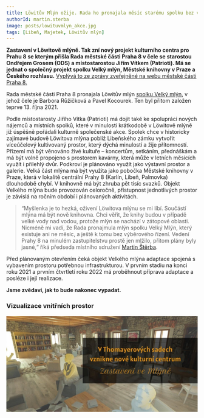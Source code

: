 ```yaml
---
title: Löwitův Mlýn ožije. Rada ho pronajala měsíc starému spolku bez výběrového řízení
authorId: martin.sterba
image: posts/lowituvmlyn_akce.jpg
tags: [Libeň, Majetek, Löwitův mlýn]
---
```


**Zastavení v Löwitově mlýně. Tak zní nový projekt kulturního centra pro Prahu 8 se kterým přišla Rada městské části Praha 8 v čele se starostou Ondřejem Grosem (ODS) a místostarostou Jiřím Vítkem (Patrioti). Má se jednat o společný projekt spolku Velký mlýn, Městské knihovny v Praze a Českého rozhlasu.** [Vyplývá to ze zprávy zveřejněné na webu městské části Praha 8.](https://www.praha8.cz/Zastaveni-v-Lowitove-mlyne-s-Mestskou-knihovnou-v-Praze-a-Ceskym-rozhlasem-novy-projekt-kulturniho-centra-pro-Prahu-8.html)

Rada městské části Praha 8 pronajala Löwitův mlýn [spolku Velký mlýn](https://or.justice.cz/ias/ui/rejstrik-firma.vysledky?subjektId=1137028&typ=UPLNY&fbclid=IwAR1naFQayP26Up4s-txqbOwKcbTCj3-XL5Eb9XEoBq_M_slnGovrN1eQnRg), v jehož čele je Barbora Růžičková a Pavel Kocourek. Ten byl přitom založen teprve 13. října 2021. 

Podle místostarosty Jiřího Vítka (Patrioti) má dojít také ke spolupráci nových nájemců a místních spolků, které v minulosti krátkodobě v Löwitově mlýně již úspěšně pořádali kulturně společenské akce. Spolek chce v historicky zajímavé budově Löwitova mlýna poblíž Libeňského zámku vytvořit víceúčelový kultivovaný prostor, který dýchá minulostí a žije přítomností. Přízemí má být věnováno živé kultuře – koncertům, setkáním, přednáškám a má být volně propojeno s prostorem kavárny, která může v letních měsících využít i přilehlý dvůr. Podkroví je plánováno využít jako výstavní prostor a galerie. Velká část mlýna má být využita jako pobočka Městské knihovny v Praze, která v lokalitě centrální Prahy 8 (Karlín, Libeň, Palmovka) dlouhodobě chybí. V knihovně má být zhruba pět tisíc svazků. Objekt Velkého mlýna bude provozován celoročně, přístupnost jednotlivých prostor je závislá na ročním období i plánovaných aktivitách.

>“Myšlenka je to hezká, oživení Löwitova mlýnu se mi líbí. Součástí mlýna má být nově knihovna. Chci věřit, že knihy budou v případě velké vody nad vodou, protože mlýn se nachází v zátopové oblasti. Nicméně mi vadí, že Rada pronajmula mlýn spolku Velký Mlýn, který existuje ani ne měsíc, a ještě k tomu bez výběrového řízení. Vedení Prahy 8 na minulém zastupitelstvu prostě jen mlžilo, přitom plány byly jasné,“ říká předseda místního sdružení [Martin Štěrba](https://praha8.pirati.cz/lide/martin-sterba.html). 

Před plánovaným otevřením čeká objekt Velkého mlýna adaptace spojená s vybavením prostoru potřebnou infrastrukturou. V prvním stadiu na konci roku 2021 a prvním čtvrtletí roku 2022 má proběhnout příprava adaptace a posléze i její realizace. 

**Jsme zvědaví, jak to bude nakonec vypadat.**

### Vizualizace vnitřních prostor
![Vizualizace vnitřních prostor](/assets/img/posts/lowituvmlyn-vizualizace.jpg)
